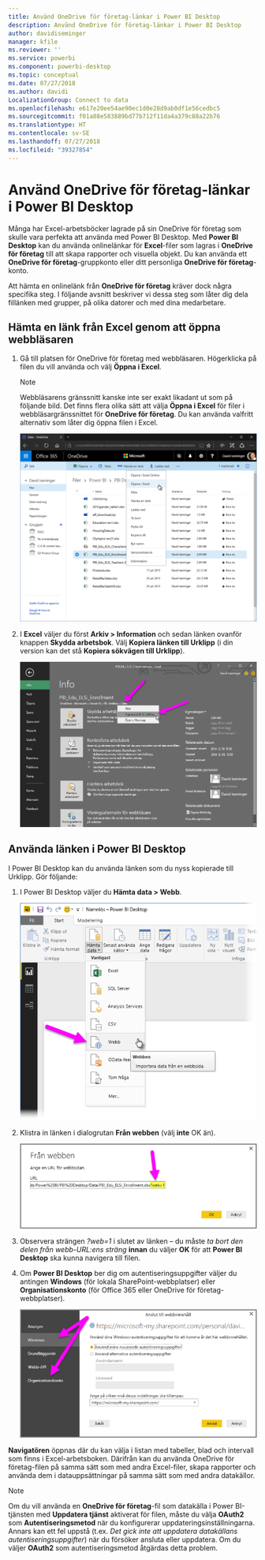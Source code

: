 ```yaml
---
title: Använd OneDrive för företag-länkar i Power BI Desktop
description: Använd OneDrive för företag-länkar i Power BI Desktop
author: davidiseminger
manager: kfile
ms.reviewer: ''
ms.service: powerbi
ms.component: powerbi-desktop
ms.topic: conceptual
ms.date: 07/27/2018
ms.author: davidi
LocalizationGroup: Connect to data
ms.openlocfilehash: e617e20ee54ae90ec1d0e28d9ab0df1e56cedbc5
ms.sourcegitcommit: f01a88e583889bd77b712f11da4a379c88a22b76
ms.translationtype: HT
ms.contentlocale: sv-SE
ms.lasthandoff: 07/27/2018
ms.locfileid: "39327854"
---
```

# <a name="use-onedrive-for-business-links-in-power-bi-desktop"></a>Använd OneDrive för företag-länkar i Power BI Desktop
Många har Excel-arbetsböcker lagrade på sin OneDrive för företag som skulle vara perfekta att använda med Power BI Desktop. Med **Power BI Desktop** kan du använda onlinelänkar för **Excel**-filer som lagras i **OneDrive för företag** till att skapa rapporter och visuella objekt. Du kan använda ett **OneDrive för företag**-gruppkonto eller ditt personliga **OneDrive för företag**-konto.

Att hämta en onlinelänk från **OneDrive för företag** kräver dock några specifika steg. I följande avsnitt beskriver vi dessa steg som låter dig dela fillänken med grupper, på olika datorer och med dina medarbetare.

## <a name="get-a-link-from-excel-starting-in-the-browser"></a>Hämta en länk från Excel genom att öppna webbläsaren
1. Gå till platsen för OneDrive för företag med webbläsaren. Högerklicka på filen du vill använda och välj **Öppna i Excel**.
   
   > [!NOTE]
   > Webbläsarens gränssnitt kanske inte ser exakt likadant ut som på följande bild. Det finns flera olika sätt att välja **Öppna i Excel** för filer i webbläsargränssnittet för **OneDrive för företag**. Du kan använda valfritt alternativ som låter dig öppna filen i Excel.
   > 
   > 
   
   ![](media/desktop-use-onedrive-business-links/odb-links_02.png)
2. I **Excel** väljer du först **Arkiv > Information** och sedan länken ovanför knappen **Skydda arbetsbok**. Välj **Kopiera länken till Urklipp** (i din version kan det stå **Kopiera sökvägen till Urklipp**).
   
   ![](media/desktop-use-onedrive-business-links/odb-links_03.png)

## <a name="use-the-link-in-power-bi-desktop"></a>Använda länken i Power BI Desktop
I Power BI Desktop kan du använda länken som du nyss kopierade till Urklipp. Gör följande:

1. I Power BI Desktop väljer du **Hämta data > Webb**.
   
   ![](media/desktop-use-onedrive-business-links/odb-links_04.png)
2. Klistra in länken i dialogrutan **Från webben** (välj **inte** OK än).
   
    ![](media/desktop-use-onedrive-business-links/odb-links_05.png)
3. Observera strängen *?web=1* i slutet av länken – du måste *ta bort den delen från webb-URL:ens sträng* **innan** du väljer **OK** för att **Power BI Desktop** ska kunna navigera till filen.
4. Om **Power BI Desktop** ber dig om autentiseringsuppgifter väljer du antingen **Windows** (för lokala SharePoint-webbplatser) eller **Organisationskonto** (för Office 365 eller OneDrive för företag-webbplatser).
   
   ![](media/desktop-use-onedrive-business-links/odb-links_06.png)

**Navigatören** öppnas där du kan välja i listan med tabeller, blad och intervall som finns i Excel-arbetsboken. Därifrån kan du använda OneDrive för företag-filen på samma sätt som med andra Excel-filer, skapa rapporter och använda dem i datauppsättningar på samma sätt som med andra datakällor.

> [!NOTE]
> Om du vill använda en **OneDrive för företag**-fil som datakälla i Power BI-tjänsten med **Uppdatera tjänst** aktiverat för filen, måste du välja **OAuth2** som **Autentiseringsmetod** när du konfigurerar uppdateringsinställningarna. Annars kan ett fel uppstå (t.ex. *Det gick inte att uppdatera datakällans autentiseringsuppgifter*) när du försöker ansluta eller uppdatera. Om du väljer **OAuth2** som autentiseringsmetod åtgärdas detta problem.
> 
> 

